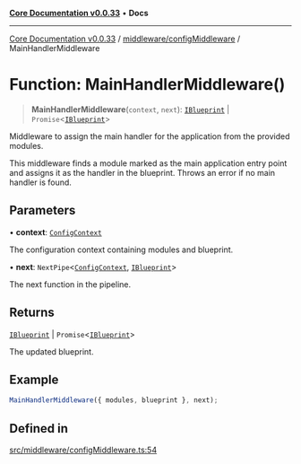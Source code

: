 [**Core Documentation v0.0.33**](../../../README.md) • **Docs**

***

[Core Documentation v0.0.33](../../../modules.md) / [middleware/configMiddleware](../README.md) / MainHandlerMiddleware

# Function: MainHandlerMiddleware()

> **MainHandlerMiddleware**(`context`, `next`): [`IBlueprint`](../../../definitions/type-aliases/IBlueprint.md) \| `Promise`\<[`IBlueprint`](../../../definitions/type-aliases/IBlueprint.md)\>

Middleware to assign the main handler for the application from the provided modules.

This middleware finds a module marked as the main application entry point and assigns it as
the handler in the blueprint. Throws an error if no main handler is found.

## Parameters

• **context**: [`ConfigContext`](../../../definitions/interfaces/ConfigContext.md)

The configuration context containing modules and blueprint.

• **next**: `NextPipe`\<[`ConfigContext`](../../../definitions/interfaces/ConfigContext.md), [`IBlueprint`](../../../definitions/type-aliases/IBlueprint.md)\>

The next function in the pipeline.

## Returns

[`IBlueprint`](../../../definitions/type-aliases/IBlueprint.md) \| `Promise`\<[`IBlueprint`](../../../definitions/type-aliases/IBlueprint.md)\>

The updated blueprint.

## Example

```typescript
MainHandlerMiddleware({ modules, blueprint }, next);
```

## Defined in

[src/middleware/configMiddleware.ts:54](https://github.com/stonemjs/core/blob/08021ed6e90932028c37aa9d72d99b714efcda42/src/middleware/configMiddleware.ts#L54)
